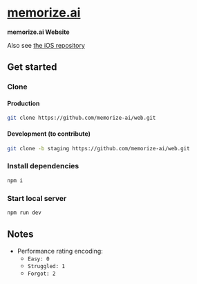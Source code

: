 # [memorize.ai](https://memorize.ai)

**memorize.ai Website**

Also see [the iOS repository](https://github.com/memorize-ai/ios)

## Get started

### Clone

#### Production

```bash
git clone https://github.com/memorize-ai/web.git
```

#### Development (to contribute)

```bash
git clone -b staging https://github.com/memorize-ai/web.git
```

### Install dependencies

```bash
npm i
```

### Start local server

```bash
npm run dev
```

## Notes

- Performance rating encoding:
  - `Easy: 0`
  - `Struggled: 1`
  - `Forgot: 2`
